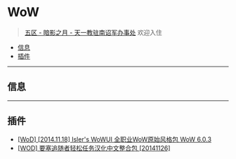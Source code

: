 WoW
===
> [五区 - 暗影之月 - 
天一教驻南诏军办事处](http://www.battlenet.com.cn/wow/zh/guild/%E6%9A%97%E5%BD%B1%E4%B9%8B%E6%9C%88/%E5%A4%A9%E4%B8%80%E6%95%99%E9%A9%BB%E5%8D%97%E8%AF%8F%E5%86%9B%E5%8A%9E%E4%BA%8B%E5%A4%84/) 欢迎入住

* [信息](#信息)
* [插件](#插件)

---

信息
----

---

插件
----
* [[WoD] [2014.11.18] Isler's WoWUI 全职业WoW原始风格包 WoW 6.0.3](http://bbs.ngacn.cc/read.php?tid=3633276&_ff=200)
* [[WOD] 要塞追随者轻松任务汉化中文整合包 [20141126]](http://bbs.ngacn.cc/read.php?tid=7572881&_ff=200)
